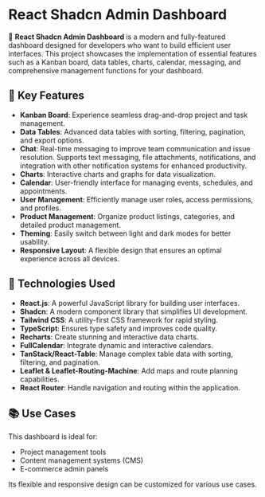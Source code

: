 # React Shadcn Admin Dashboard  

🚀 **React Shadcn Admin Dashboard** is a modern and fully-featured dashboard designed for developers who want to build efficient user interfaces. This project showcases the implementation of essential features such as a Kanban board, data tables, charts, calendar, messaging, and comprehensive management functions for your dashboard.  

## 🌟 Key Features  

- **Kanban Board**: Experience seamless drag-and-drop project and task management.  
- **Data Tables**: Advanced data tables with sorting, filtering, pagination, and export options.  
- **Chat**: Real-time messaging to improve team communication and issue resolution. Supports text messaging, file attachments, notifications, and integration with other notification systems for enhanced productivity.  
- **Charts**: Interactive charts and graphs for data visualization.  
- **Calendar**: User-friendly interface for managing events, schedules, and appointments.  
- **User Management**: Efficiently manage user roles, access permissions, and profiles.  
- **Product Management**: Organize product listings, categories, and detailed product management.  
- **Theming**: Easily switch between light and dark modes for better usability.  
- **Responsive Layout**: A flexible design that ensures an optimal experience across all devices.  

## 🔧 Technologies Used  

- **React.js**: A powerful JavaScript library for building user interfaces.  
- **Shadcn**: A modern component library that simplifies UI development.  
- **Tailwind CSS**: A utility-first CSS framework for rapid styling.  
- **TypeScript**: Ensures type safety and improves code quality.  
- **Recharts**: Create stunning and interactive data charts.  
- **FullCalendar**: Integrate dynamic and interactive calendars.  
- **TanStack/React-Table**: Manage complex table data with sorting, filtering, and pagination.  
- **Leaflet & Leaflet-Routing-Machine**: Add maps and route planning capabilities.  
- **React Router**: Handle navigation and routing within the application.  

## 📚 Use Cases  

This dashboard is ideal for:  
- Project management tools  
- Content management systems (CMS)  
- E-commerce admin panels  

Its flexible and responsive design can be customized for various use cases.
